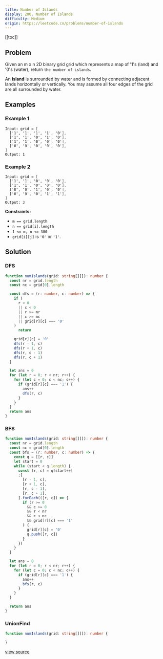 ```yaml
---
title: Number of Islands
display: 200. Number of Islands
difficulty: Medium
origin: https://leetcode.cn/problems/number-of-islands
---
```


[[toc]]

## Problem

Given an m x n 2D binary grid grid which represents a map of &#39;1&#39;s (land) and &#39;0&#39;s (water), return `the number of islands`.

An **island** is surrounded by water and is formed by connecting adjacent lands horizontally or vertically. You may assume all four edges of the grid are all surrounded by water.

## Examples

### Example 1

```
Input: grid = [
  ['1', '1', '1', '1', '0'],
  ['1', '1', '0', '1', '0'],
  ['1', '1', '0', '0', '0'],
  ['0', '0', '0', '0', '0'],
]
Output: 1
```

### Example 2

```
Input: grid = [
  ['1', '1', '0', '0', '0'],
  ['1', '1', '0', '0', '0'],
  ['0', '0', '1', '0', '0'],
  ['0', '0', '0', '1', '1'],
]
Output: 3
```

 
**Constraints:**

- <code>m == grid.length</code>
- <code>n == grid[i].length</code>
- <code>1 &lt;= m, n &lt;= 300</code>
- <code>grid[i][j]</code> is <code>&#39;0&#39;</code> or <code>&#39;1&#39;</code>.


## Solution

### DFS

```ts
function numIslands(grid: string[][]): number {
  const nr = grid.length
  const nc = grid[0].length

  const dfs = (r: number, c: number) => {
    if (
      r < 0
      || c < 0
      || r >= nr
      || c >= nc
      || grid[r][c] === '0'
    )
      return

    grid[r][c] = '0'
    dfs(r - 1, c)
    dfs(r + 1, c)
    dfs(r, c - 1)
    dfs(r, c + 1)
  }

  let ans = 0
  for (let r = 0; r < nr; r++) {
    for (let c = 0; c < nc; c++) {
      if (grid[r][c] === '1') {
        ans++
        dfs(r, c)
      }
    }
  }
  return ans
}
```

### BFS

```ts
function numIslands(grid: string[][]): number {
  const nr = grid.length
  const nc = grid[0].length
  const bfs = (r: number, c: number) => {
    const q = [[r, c]]
    let start = 0
    while (start < q.length) {
      const [r, c] = q[start++]
      ;[
        [r - 1, c],
        [r + 1, c],
        [r, c - 1],
        [r, c + 1],
      ].forEach(([r, c]) => {
        if (r >= 0
          && c >= 0
          && r < nr
          && c < nc
          && grid[r][c] === '1'
        ) {
          grid[r][c] = '0'
          q.push([r, c])
        }
      })
    }
  }

  let ans = 0
  for (let r = 0; r < nr; r++) {
    for (let c = 0; c < nc; c++) {
      if (grid[r][c] === '1') {
        ans++
        bfs(r, c)
      }
    }
  }

  return ans
}
```

### UnionFind

```ts
function numIslands(grid: string[][]): number {

}
```

[view source](https://leetcode.cn/problems/number-of-islands)
